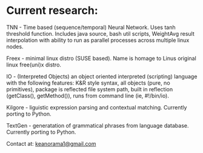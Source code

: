 # Current research:
TNN - Time based (sequence/temporal) Neural Network. Uses tanh threshold function. Includes java source, bash util scripts, WeightAvg result interpolation with ability to run as parallel processes across multiple linux nodes. 

Freex - minimal linux distro (SUSE based). Name is homage to Linus original linux free(uni)x distro.

IO - (Interpreted Objects) an object oriented interpreted (scripting) language with the following features: K&R style syntax, all objects (pure, no primitives), package is reflected file system path, built in reflection (getClass(), getMethod()), runs from command line (ie, #!/bin/io).

Kilgore - liguistic expression parsing and contextual matching. Currently porting to Python.

TextGen - generatation of grammatical phrases from language database. Currently porting to Python.

Contact at: keanorama1@gmail.com
